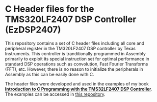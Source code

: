 # C Header files for the TMS320LF2407 DSP Controller (EzDSP2407) 

This repository contains a set of C header files including all core and peripheral register in the TM320LF2407 DSP controller by Texas Instruments. This controller is tranditionally programmed in Assembly primarily to exploit its special instruction set for optimal performance in standard DSP operations such as convolution, Fast Fourier Transforms (FFT), etc. However, there is no reason to initialize the peripherals in Assembly as this can be easily done with C.

The header files were developed and used in the examples of my book [**Introduction to C Programming with the TMS32LF2407 DSP Controller**](https://www.amazon.com/Introduction-Programming-TMS320LF2407ATM-DSP-Controller/dp/145658880X). The examples can be accessed in [this repository](https://github.com/terzakig/TMS320LF2407_Examples).



